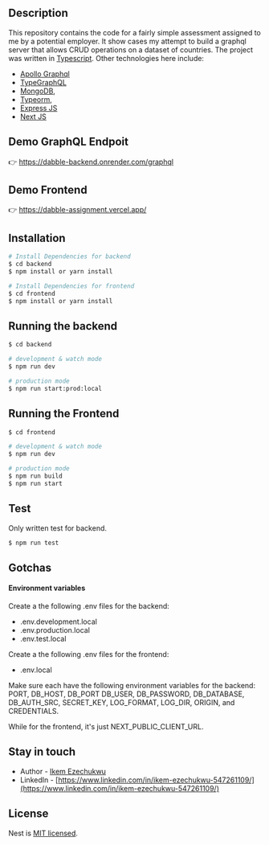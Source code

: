 ## Description
This repository contains the code for a fairly simple assessment assigned to me by a potential employer.
It show cases my attempt to build a graphql server that allows CRUD operations on a dataset of countries.
The project was written in [Typescript](http://typescript.com/).
Other technologies here include:
 - [Apollo Graphql](https://www.apollographql.com/)
 - [TypeGraphQL](https://typegraphql.com/)
- [MongoDB](https://www.mongodb.com/),
- [Typeorm](https://typeorm.io/),
- [Express JS](https://expressjs.com/)
- [Next JS](https://nextjs.org/)

## Demo GraphQL Endpoit
:point_right: https://dabble-backend.onrender.com/graphql

## Demo Frontend
:point_right: https://dabble-assignment.vercel.app/

## Installation

```bash
# Install Dependencies for backend
$ cd backend
$ npm install or yarn install

# Install Dependencies for frontend
$ cd frontend
$ npm install or yarn install
```

## Running the backend

```bash
$ cd backend

# development & watch mode
$ npm run dev

# production mode
$ npm run start:prod:local
```

## Running the Frontend

```bash
$ cd frontend

# development & watch mode
$ npm run dev

# production mode
$ npm run build
$ npm run start
```

## Test
Only written test for backend.
```bash
$ npm run test
```
## Gotchas

#### Environment variables
Create a the following .env files for the backend:
- .env.development.local 
- .env.production.local
- .env.test.local

Create a the following .env files for the frontend:
- .env.local 

Make sure each have the following environment variables for the backend: PORT, DB_HOST, DB_PORT DB_USER, DB_PASSWORD, DB_DATABASE, DB_AUTH_SRC, SECRET_KEY, LOG_FORMAT, LOG_DIR, ORIGIN, and CREDENTIALS.

While for the frontend, it's just NEXT_PUBLIC_CLIENT_URL.


## Stay in touch

- Author - [Ikem Ezechukwu](ikem.ezechukwu@outlook.com)
- LinkedIn - [https://www.linkedin.com/in/ikem-ezechukwu-547261109/](https://www.linkedin.com/in/ikem-ezechukwu-547261109/)


## License

Nest is [MIT licensed](LICENSE).

